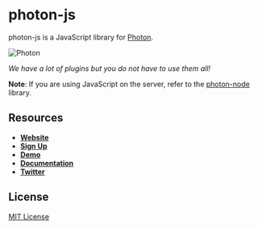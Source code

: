 # photon-js

photon-js is a JavaScript library for [Photon](https://photon.sh).

![Photon](https://raw.githubusercontent.com/photonsh/photon-js/master/demo.png)

*We have a lot of plugins but you do not have to use them all!*

**Note**: If you are using JavaScript on the server, refer to the [photon-node](https://github.com/photonsh/photon-node) library.

## Resources

* **[Website](https://photon.sh)**
* **[Sign Up](https://photon.sh/signup)**
* **[Demo](https://photon.sh/demo)**
* **[Documentation](https://photon.sh/docs/libraries/javascript)**
* **[Twitter](https://twitter.com/photondotsh)**

## License

[MIT License](https://github.com/photonsh/photon-js/LICENSE)
